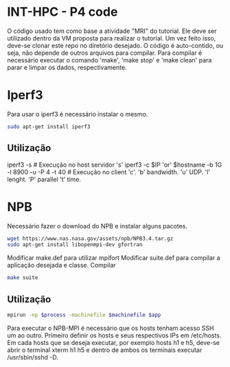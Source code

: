 # INT-HPC - P4 code
O código usado tem como base a atividade "MRI" do tutorial.
Ele deve ser utilizado dentro da VM proposta para realizar o tutorial.
Um vez feito isso, deve-se clonar este repo no diretório desejado.
O código é auto-contido, ou seja, não depende de outros arquivos para compilar.
Para compilar é necessário executar o comando 'make', 'make stop' e 'make clean' para parar e limpar os dados, respectivamente.

# Iperf3
Para usar o iperf3 é necessário instalar o mesmo.

```bash
sudo apt-get install iperf3
```

## Utilização
iperf3 -s # Execução no host servidor 's'
iperf3 -c $IP 'or' $hostname -b 1G -l 8900 -u -P 4 -t 40 # Execução no client 'c'. 'b' bandwidth. 'u' UDP. 'l' lenght. 'P' parallel 't' time.

# NPB
Necessário fazer o download do NPB e instalar alguns pacotes.

```bash
wget https://www.nas.nasa.gov/assets/npb/NPB3.4.tar.gz
sudo apt-get install libopenmpi-dev gfortran
```
Modificar make.def para utilizar mpifort
Modificar suite.def para compilar a aplicação desejada e classe.
Compilar 

```bash
make suite
```
## Utilização

```bash
mpirun -np $process -machinefile $machinefile $app
```
Para executar o NPB-MPI é necessário que os hosts tenham acesso SSH um ao outro.
Primeiro definir os hosts e seus respectivos IPs em /etc/hosts.
Em cada hosts que se deseja executar, por exemplo hosts h1 e h5, deve-se abrir o terminal xterm h1 h5 e dentro de ambos os terminais executar /usr/sbin/sshd -D. 
